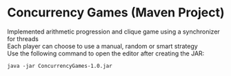 # Concurrency Games (Maven Project)
Implemented arithmetic progression and clique game using a synchronizer for threads  
Each player can choose to use a manual, random or smart strategy  
Use the following command to open the editor after creating the JAR:  
```
java -jar ConcurrencyGames-1.0.jar
```

